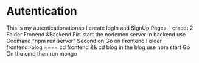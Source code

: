 # Autentication
 This is my autenticationationap 
 I create logIn and SignUp Pages.
I craeet 2 Folder Fronend &Backend
Firt start the nodemon server in backend use Coomand "npm run server" 
Second on Go on Frontend Folder
frontend>blog    ==== cd frontend   && cd blog
in the blog use npm start
Go On the cmd then run mongo
